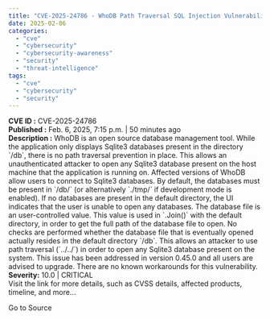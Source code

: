 ```yaml
---
title: "CVE-2025-24786 - WhoDB Path Traversal SQL Injection Vulnerability"
date: 2025-02-06
categories: 
  - "cve"
  - "cybersecurity"
  - "cybersecurity-awareness"
  - "security"
  - "threat-intelligence"
tags: 
  - "cve"
  - "cybersecurity"
  - "security"
---
```


**CVE ID :** CVE-2025-24786  
**Published :** Feb. 6, 2025, 7:15 p.m. | 50 minutes ago  
**Description :** WhoDB is an open source database management tool. While the application only displays Sqlite3 databases present in the directory \`/db\`, there is no path traversal prevention in place. This allows an unauthenticated attacker to open any Sqlite3 database present on the host machine that the application is running on. Affected versions of WhoDB allow users to connect to Sqlite3 databases. By default, the databases must be present in \`/db/\` (or alternatively \`./tmp/\` if development mode is enabled). If no databases are present in the default directory, the UI indicates that the user is unable to open any databases. The database file is an user-controlled value. This value is used in \`.Join()\` with the default directory, in order to get the full path of the database file to open. No checks are performed whether the database file that is eventually opened actually resides in the default directory \`/db\`. This allows an attacker to use path traversal (\`../../\`) in order to open any Sqlite3 database present on the system. This issue has been addressed in version 0.45.0 and all users are advised to upgrade. There are no known workarounds for this vulnerability.  
**Severity:** 10.0 | CRITICAL  
Visit the link for more details, such as CVSS details, affected products, timeline, and more...

Go to Source
